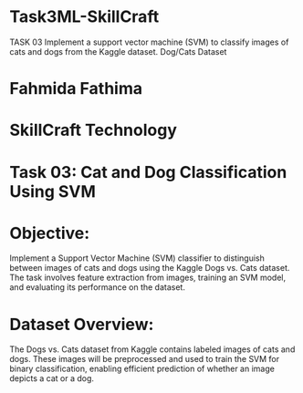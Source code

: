 # Task3ML-SkillCraft
TASK 03  Implement a support vector machine (SVM) to classify images of cats and dogs from the Kaggle dataset.  Dog/Cats Dataset
# Fahmida Fathima
# SkillCraft Technology

# Task 03: Cat and Dog Classification Using SVM

# Objective:
Implement a Support Vector Machine (SVM) classifier to distinguish between images of cats and dogs using the Kaggle Dogs vs. Cats dataset. The task involves feature extraction from images, training an SVM model, and evaluating its performance on the dataset.

# Dataset Overview:
The Dogs vs. Cats dataset from Kaggle contains labeled images of cats and dogs. These images will be preprocessed and used to train the SVM for binary classification, enabling efficient prediction of whether an image depicts a cat or a dog.
